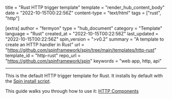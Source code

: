 title = "Rust HTTP trigger template"
template = "render_hub_content_body"
date = "2022-10-15T00:22:56Z"
content-type = "text/html"
tags = ["rust", "http"]

[extra]
author = "fermyon"
type = "hub_document"
category = "Template"
language = "Rust"
created_at = "2022-10-15T00:22:56Z"
last_updated = "2022-10-15T00:22:56Z"
spin_version = ">v0.2"
summary =  "A template to create an HTTP handler in Rust"
url = "https://github.com/spinframework/spin/tree/main/templates/http-rust"
template_id = "http-rust"
repo_url = "https://github.com/spinframework/spin"
keywords = "web app, http, api"

---

This is the default HTTP trigger template for Rust. It installs by default with the [Spin install script](../../spin/install#installing-spin).

This guide walks you through how to use it: [HTTP Components](../../spin/rust-components#http-components)
